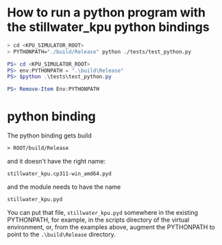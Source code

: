 # How to run a python program with the stillwater_kpu python bindings

```bash
> cd <KPU_SIMULATOR_ROOT>
> PYTHONPATH="./build/Release" python ./tests/test_python.py
```

```powershell
PS> cd <KPU_SIMULATOR_ROOT>
PS> env:PYTHONPATH = ".\build\Release"
PS> $python .\tests\test_python.py

PS> Remove-Item Env:PYTHONPATH
```

# python binding

The python binding gets build

```txt
> ROOT/build/Release
```

and it doesn't have the right name:

```txt
stillwater_kpu.cp311-win_amd64.pyd
```

and the module needs to have the name
```txt
stillwater_kpu.pyd
```

You can put that file, `stillwater_kpu.pyd` somewhere in the existing PYTHONPATH, 
for example, in the scripts directory of the virtual environment, or, from the
examples above, augment the PYTHONPATH to point to the `.\build\Release` directory.
